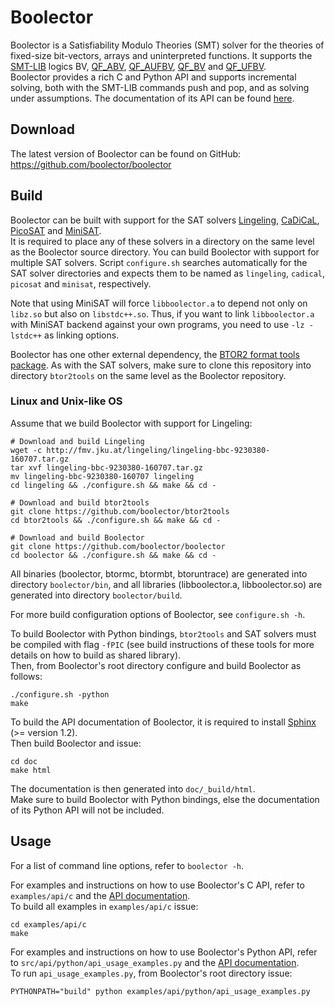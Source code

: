 Boolector
===============================================================================

Boolector is a Satisfiability Modulo Theories (SMT) solver for the theories
of fixed-size bit-vectors, arrays and uninterpreted functions.
It supports the [SMT-LIB](http://www.smt-lib.org) logics
BV,
[QF_ABV](http://smtlib.cs.uiowa.edu/logics-all.shtml#QF_ABV),
[QF_AUFBV](http://smtlib.cs.uiowa.edu/logics-all.shtml#QF_AUFBV),
[QF_BV](http://smtlib.cs.uiowa.edu/logics-all.shtml#QF_BV) and
[QF_UFBV](http://smtlib.cs.uiowa.edu/logics-all.shtml#QF_UFBV).  
Boolector provides a rich C and Python API and supports incremental solving,
both with the SMT-LIB commands push and pop, and as solving under assumptions.
The documentation of its API can be found [here]().


Download
-------------------------------------------------------------------------------

  The latest version of Boolector can be found on GitHub:
  https://github.com/boolector/boolector

Build
-------------------------------------------------------------------------------

Boolector can be built with support for the SAT solvers
[Lingeling](http://fmv.jku.at/lingeling),
[CaDiCaL](https://github.com/arminbiere/cadical),
[PicoSAT](http://fmv.jku.at/picosat) and
[MiniSAT](https://github.com/niklasso/minisat).  
It is required to place any of these solvers in a directory on the same level
as the Boolector source directory. You can build Boolector with support for
multiple SAT solvers. Script `configure.sh` searches automatically for the
SAT solver directories and expects them to be named as `lingeling`, `cadical`,
`picosat` and `minisat`, respectively.

Note that using MiniSAT will force `libboolector.a` to depend not only on
`libz.so` but also on `libstdc++.so`. Thus, if you want to link
`libboolector.a` with MiniSAT backend against your own programs,
you need to use `-lz -lstdc++` as linking options.

Boolector has one other external dependency,
the [BTOR2 format tools package](https://github.com/boolector/btor2tools).
As with the SAT solvers, make sure to clone this repository into directory
`btor2tools` on the same level as the Boolector repository.

### Linux and Unix-like OS

Assume that we build Boolector with support for Lingeling:
```
# Download and build Lingeling
wget -c http://fmv.jku.at/lingeling/lingeling-bbc-9230380-160707.tar.gz
tar xvf lingeling-bbc-9230380-160707.tar.gz
mv lingeling-bbc-9230380-160707 lingeling
cd lingeling && ./configure.sh && make && cd -

# Download and build btor2tools
git clone https://github.com/boolector/btor2tools
cd btor2tools && ./configure.sh && make && cd -

# Download and build Boolector
git clone https://github.com/boolector/boolector
cd boolector && ./configure.sh && make && cd -
```

All binaries (boolector, btormc, btormbt, btoruntrace) are generated into
directory `boolector/bin`,
and all libraries (libboolector.a, libboolector.so) are generated into
directory `boolector/build`.

For more build configuration options of Boolector, see `configure.sh -h`.

To build Boolector with Python bindings, `btor2tools` and SAT solvers must
be compiled with flag `-fPIC`
(see build instructions of these tools for more details on how to build as
shared library).  
Then, from Boolector's root directory configure and build Boolector as follows:
```
./configure.sh -python
make
```

To build the API documentation of Boolector, it is required to install
[Sphinx](http://www.sphinx-doc.org) (>= version 1.2).  
Then build Boolector and issue:
```
cd doc
make html
```
The documentation is then generated into `doc/_build/html`.  
Make sure to build Boolector with Python bindings, else the documentation of
its Python API will not be included.

Usage
-------------------------------------------------------------------------------

For a list of command line options, refer to `boolector -h`.

For examples and instructions on how to use Boolector's C API, refer to
`examples/api/c` and the [API documentation]().  
To build all examples in `examples/api/c` issue:
```
cd examples/api/c
make
```

For examples and instructions on how to use Boolector's Python API, refer to
`src/api/python/api_usage_examples.py`
and the [API documentation]().  
To run `api_usage_examples.py`, from Boolector's root directory issue:
```
PYTHONPATH="build" python examples/api/python/api_usage_examples.py 
```
